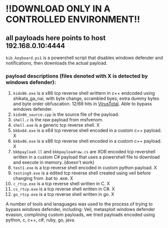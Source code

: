 # !!DOWNLOAD ONLY IN A CONTROLLED ENVIRONMENT!!

## all payloads here points to host 192.168.0.10:4444

`kib_keyboard.ps1` is a powershell script that disables windows defender and notifications, then downloads the actual payload.

### payload descriptions (files denoted with X is detected by windows defender):
1. `kidx86.exe` is a x86 tcp reverse shell writtern in c++ endcoded using shikata_ga_nai, with byte change, scrambled byes, extra dummy bytes and byte order obfuscation. 12/69 hits in [VirusTotal](https://www.virustotal.com/gui/file/f0223b32b6d12ea8414eff31ec673b9438d988532bc6b2623ed1d42215f35803/detection). Able to bypass windows defender.
2. `kidx86_source.cpp` is the source file of the payload.
3. `shell.c` is the raw payload from msfvenom.
4. `shell.exe` is a generic tcp reverse shell. X
5. `bkbx64.exe` is a x64 tcp reverse shell encoded in a custom c++ payload. X
6. `bkbx86.exe` is a x86 tcp reverse shell encoded in a custom c++ payload. X
7. `bkbpayload.ll` and `bkbpayloadraw.cs` are XOR encoded tcp revershell written in a custom C# payload that uses a powershell file to download and execute in memory. (doesn't work)
8. `test1.exe` is a tcp reverse shell encoded in custom python payload. X 
9. `testing9.exe` is a edited tcp reverse shell created using veil before changing from .bat to .exe. X
10. `c_rtcp.exe` is a tcp reverse shell written in C. X
11. `cs_rtcp.exe` is a tcp reverse shell written in C#. X
12. `go_rtcp.exe` is a tcp reverse shell written in go. X


A number of tools and lanaguages was used to the process of trying to bypass windows defender, including: Veil, metasploit windows defender evasion, complining custom payloads, we tried payloads encoded using python, c, c++, c#, ruby, go, java.
